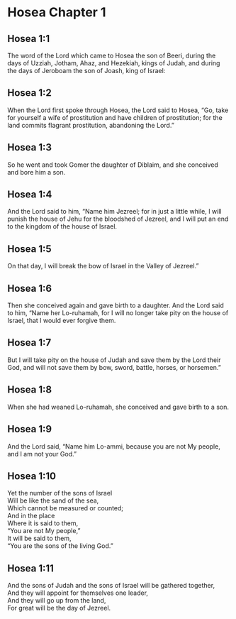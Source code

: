 # Hosea Chapter 1

## Hosea 1:1

The word of the Lord which came to Hosea the son of Beeri, during the days of Uzziah, Jotham, Ahaz, and Hezekiah, kings of Judah, and during the days of Jeroboam the son of Joash, king of Israel:

## Hosea 1:2

When the Lord first spoke through Hosea, the Lord said to Hosea, “Go, take for yourself a wife of prostitution and have children of prostitution; for the land commits flagrant prostitution, abandoning the Lord.”

## Hosea 1:3

So he went and took Gomer the daughter of Diblaim, and she conceived and bore him a son.

## Hosea 1:4

And the Lord said to him, “Name him Jezreel; for in just a little while, I will punish the house of Jehu for the bloodshed of Jezreel, and I will put an end to the kingdom of the house of Israel.

## Hosea 1:5

On that day, I will break the bow of Israel in the Valley of Jezreel.”

## Hosea 1:6

Then she conceived again and gave birth to a daughter. And the Lord said to him, “Name her Lo-ruhamah, for I will no longer take pity on the house of Israel, that I would ever forgive them.

## Hosea 1:7

But I will take pity on the house of Judah and save them by the Lord their God, and will not save them by bow, sword, battle, horses, or horsemen.”

## Hosea 1:8

When she had weaned Lo-ruhamah, she conceived and gave birth to a son.

## Hosea 1:9

And the Lord said, “Name him Lo-ammi, because you are not My people, and I am not your God.”

## Hosea 1:10

Yet the number of the sons of Israel  
Will be like the sand of the sea,  
Which cannot be measured or counted;  
And in the place  
Where it is said to them,  
“You are not My people,”  
It will be said to them,  
“You are the sons of the living God.”

## Hosea 1:11

And the sons of Judah and the sons of Israel will be gathered together,  
And they will appoint for themselves one leader,  
And they will go up from the land,  
For great will be the day of Jezreel.
